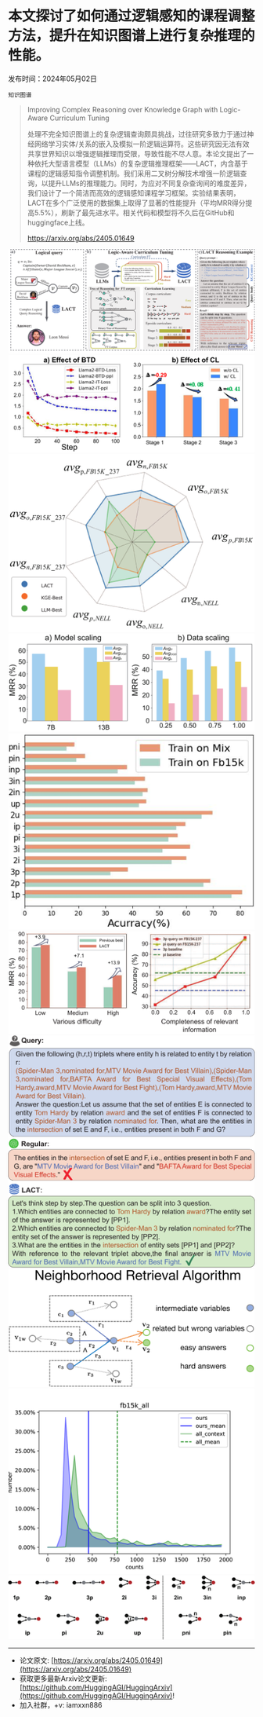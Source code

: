 # 本文探讨了如何通过逻辑感知的课程调整方法，提升在知识图谱上进行复杂推理的性能。
发布时间：2024年05月02日

`知识图谱`
> Improving Complex Reasoning over Knowledge Graph with Logic-Aware Curriculum Tuning
>
> 处理不完全知识图谱上的复杂逻辑查询颇具挑战，过往研究多致力于通过神经网络学习实体/关系的嵌入及模拟一阶逻辑运算符。这些研究因无法有效共享世界知识以增强逻辑推理而受限，导致性能不尽人意。本论文提出了一种依托大型语言模型（LLMs）的复杂逻辑推理框架——LACT，内含基于课程的逻辑感知指令调整机制。我们采用二叉树分解技术增强一阶逻辑查询，以提升LLMs的推理能力。同时，为应对不同复杂查询间的难度差异，我们设计了一个简洁而高效的逻辑感知课程学习框架。实验结果表明，LACT在多个广泛使用的数据集上取得了显著的性能提升（平均MRR得分提高5.5%），刷新了最先进水平。相关代码和模型将不久后在GitHub和huggingface上线。
>
> https://arxiv.org/abs/2405.01649

![](https://raw.githubusercontent.com/HuggingAGI/HuggingArxiv/main/paper_images/2405.01649/x1.png)
![](https://raw.githubusercontent.com/HuggingAGI/HuggingArxiv/main/paper_images/2405.01649/x5.png)
![](https://raw.githubusercontent.com/HuggingAGI/HuggingArxiv/main/paper_images/2405.01649/x6.png)
![](https://raw.githubusercontent.com/HuggingAGI/HuggingArxiv/main/paper_images/2405.01649/x7.png)
![](https://raw.githubusercontent.com/HuggingAGI/HuggingArxiv/main/paper_images/2405.01649/x8.png)
![](https://raw.githubusercontent.com/HuggingAGI/HuggingArxiv/main/paper_images/2405.01649/x9.png)
![](https://raw.githubusercontent.com/HuggingAGI/HuggingArxiv/main/paper_images/2405.01649/x10.png)
![](https://raw.githubusercontent.com/HuggingAGI/HuggingArxiv/main/paper_images/2405.01649/x11.png)
![](https://raw.githubusercontent.com/HuggingAGI/HuggingArxiv/main/paper_images/2405.01649/x12.png)
![](https://raw.githubusercontent.com/HuggingAGI/HuggingArxiv/main/paper_images/2405.01649/x13.png)

<hr />

- 论文原文: [https://arxiv.org/abs/2405.01649](https://arxiv.org/abs/2405.01649)
- 获取更多最新Arxiv论文更新: [https://github.com/HuggingAGI/HuggingArxiv](https://github.com/HuggingAGI/HuggingArxiv)!
- 加入社群，+v: iamxxn886